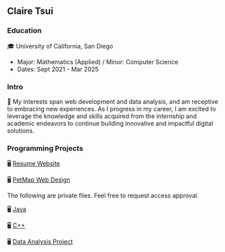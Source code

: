 ## Claire Tsui

### Education
🎓 University of California, San Diego
   - Major: Mathematics (Applied) / Minor: Computer Science  
   - Dates: Sept 2021 - Mar 2025

### Intro 
💬 My interests span web development and data analysis, and am receptive to embracing 
   new experiences. As I progress in my career, I am excited to leverage the knowledge 
   and skills acquired from the internship and academic endeavors to continue building innovative 
   and impactful digital solutions.

### Programming Projects

🖥️ [Resume Website](https://6793286ca6d82e7931eb3c2c--fanciful-gaufre-370688.netlify.app)

🖥️ [PetMap Web Design](https://679324c68dee2a8dc74be9a3--fanciful-gaufre-370688.netlify.app)

The following are private files. Feel free to request access approval.

🖥️ [Java](https://github.com/claire-tsui/Programming-Projects/tree/a8b2afcb1b0cbc01916cc3aa1a2f86a02323a156/Java)

🖥️ [C++](https://github.com/claire-tsui/Programming-Projects/tree/a8b2afcb1b0cbc01916cc3aa1a2f86a02323a156/C%2B%2B)

🖥️ [Data Analysis Project](https://github.com/claire-tsui/Programming-Projects/tree/a8b2afcb1b0cbc01916cc3aa1a2f86a02323a156/DS_project_ucsd)
